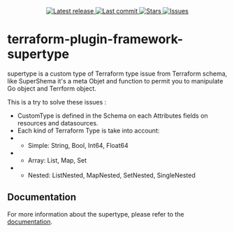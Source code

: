 <div align="center">
    <a href="https://github.com/FrangipaneTeam/terraform-plugin-framework-supertype/releases/latest">
      <img alt="Latest release" src="https://img.shields.io/github/v/release/FrangipaneTeam/terraform-plugin-framework-supertype?style=for-the-badge&logo=starship&color=C9CBFF&logoColor=D9E0EE&labelColor=302D41&include_prerelease&sort=semver" />
    </a>
    <a href="https://github.com/FrangipaneTeam/terraform-plugin-framework-supertype/pulse">
      <img alt="Last commit" src="https://img.shields.io/github/last-commit/FrangipaneTeam/terraform-plugin-framework-supertype?style=for-the-badge&logo=starship&color=8bd5ca&logoColor=D9E0EE&labelColor=302D41"/>
    </a>
    <a href="https://github.com/FrangipaneTeam/terraform-plugin-framework-supertype/stargazers">
      <img alt="Stars" src="https://img.shields.io/github/stars/FrangipaneTeam/terraform-plugin-framework-supertype?style=for-the-badge&logo=starship&color=c69ff5&logoColor=D9E0EE&labelColor=302D41" />
    </a>
    <a href="https://github.com/FrangipaneTeam/terraform-plugin-framework-supertype/issues">
      <img alt="Issues" src="https://img.shields.io/github/issues/FrangipaneTeam/terraform-plugin-framework-supertype?style=for-the-badge&logo=bilibili&color=F5E0DC&logoColor=D9E0EE&labelColor=302D41" />
    </a>
</div>

# terraform-plugin-framework-supertype

supertype is a custom type of Terraform type issue from Terraform schema, like SuperShema it's a meta Objet and function to permit you to manipulate Go object and Terrform object.

This is a try to solve these issues :

* CustomType is defined in the Schema on each Attributes fields on resources and datasources.
* Each kind of Terraform Type is take into account:
* * Simple: String, Bool, Int64, Float64
* * Array: List, Map, Set
* * Nested: ListNested, MapNested, SetNested, SingleNested


## Documentation

For more information about the supertype, please refer to the [documentation](https://github.frangipane.io/terraform/supertype/why).